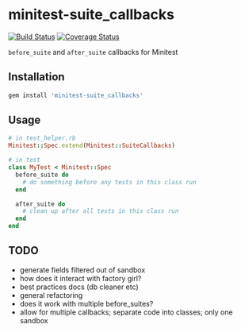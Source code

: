 minitest-suite_callbacks
========================
[![Build Status](https://travis-ci.org/backupify/minitest-suite_callbacks.svg)](https://travis-ci.org/backupify/minitest-suite_callbacks)
[![Coverage Status](https://coveralls.io/repos/backupify/minitest-suite_callbacks/badge.png)](https://coveralls.io/r/backupify/minitest-suite_callbacks)

`before_suite` and `after_suite` callbacks for Minitest

## Installation
```sh
gem install 'minitest-suite_callbacks'
```

## Usage
```rb
# in test_helper.rb
Minitest::Spec.extend(Minitest::SuiteCallbacks)

# in test
class MyTest < Minitest::Spec
  before_suite do
    # do something before any tests in this class run
  end

  after_suite do
    # clean up after all tests in this class run
  end
end
```

## TODO
* generate fields filtered out of sandbox
* how does it interact with factory girl?
* best practices docs (db cleaner etc)
* general refactoring
* does it work with multiple before_suites?
* allow for multiple callbacks; separate code into classes; only one sandbox
